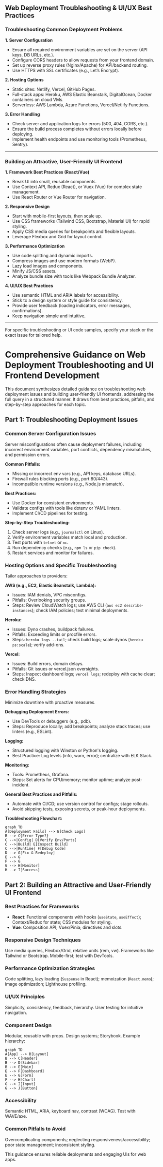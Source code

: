 ## Web Deployment Troubleshooting & UI/UX Best Practices

### Troubleshooting Common Deployment Problems

**1. Server Configuration**
- Ensure all required environment variables are set on the server (API keys, DB URLs, etc.).
- Configure CORS headers to allow requests from your frontend domain.
- Set up reverse proxy rules (Nginx/Apache) for API/backend routing.
- Use HTTPS with SSL certificates (e.g., Let’s Encrypt).

**2. Hosting Options**
- Static sites: Netlify, Vercel, GitHub Pages.
- Full-stack apps: Heroku, AWS Elastic Beanstalk, DigitalOcean, Docker containers on cloud VMs.
- Serverless: AWS Lambda, Azure Functions, Vercel/Netlify Functions.

**3. Error Handling**
- Check server and application logs for errors (500, 404, CORS, etc.).
- Ensure the build process completes without errors locally before deploying.
- Implement health endpoints and use monitoring tools (Prometheus, Sentry).

---

### Building an Attractive, User-Friendly UI Frontend

**1. Framework Best Practices (React/Vue)**
- Break UI into small, reusable components.
- Use Context API, Redux (React), or Vuex (Vue) for complex state management.
- Use React Router or Vue Router for navigation.

**2. Responsive Design**
- Start with mobile-first layouts, then scale up.
- Use CSS frameworks (Tailwind CSS, Bootstrap, Material UI) for rapid styling.
- Apply CSS media queries for breakpoints and flexible layouts.
- Leverage Flexbox and Grid for layout control.

**3. Performance Optimization**
- Use code splitting and dynamic imports.
- Compress images and use modern formats (WebP).
- Lazy load images and components.
- Minify JS/CSS assets.
- Analyze bundle size with tools like Webpack Bundle Analyzer.

**4. UI/UX Best Practices**
- Use semantic HTML and ARIA labels for accessibility.
- Stick to a design system or style guide for consistency.
- Provide user feedback (loading indicators, error messages, confirmations).
- Keep navigation simple and intuitive.

---

For specific troubleshooting or UI code samples, specify your stack or the exact issue for tailored help.
# Comprehensive Guidance on Web Deployment Troubleshooting and UI Frontend Development

This document synthesizes detailed guidance on troubleshooting web deployment issues and building user-friendly UI frontends, addressing the full query in a structured manner. It draws from best practices, pitfalls, and step-by-step approaches for each topic.

## Part 1: Troubleshooting Deployment Issues

### Common Server Configuration Issues
Server misconfigurations often cause deployment failures, including incorrect environment variables, port conflicts, dependency mismatches, and permission errors.

**Common Pitfalls:**
- Missing or incorrect env vars (e.g., API keys, database URLs).
- Firewall rules blocking ports (e.g., port 80/443).
- Incompatible runtime versions (e.g., Node.js mismatch).

**Best Practices:**
- Use Docker for consistent environments.
- Validate configs with tools like dotenv or YAML linters.
- Implement CI/CD pipelines for testing.

**Step-by-Step Troubleshooting:**
1. Check server logs (e.g., `journalctl` on Linux).
2. Verify environment variables match local and production.
3. Test ports with `telnet` or `nc`.
4. Run dependency checks (e.g., `npm ls` or `pip check`).
5. Restart services and monitor for failures.

### Hosting Options and Specific Troubleshooting
Tailor approaches to providers:

**AWS (e.g., EC2, Elastic Beanstalk, Lambda):**
- Issues: IAM denials, VPC misconfigs.
- Pitfalls: Overlooking security groups.
- Steps: Review CloudWatch logs; use AWS CLI (`aws ec2 describe-instances`); check IAM policies; test minimal deployments.

**Heroku:**
- Issues: Dyno crashes, buildpack failures.
- Pitfalls: Exceeding limits or procfile errors.
- Steps: `heroku logs --tail`; check build logs; scale dynos (`heroku ps:scale`); verify add-ons.

**Vercel:**
- Issues: Build errors, domain delays.
- Pitfalls: Git issues or vercel.json oversights.
- Steps: Inspect dashboard logs; `vercel logs`; redeploy with cache clear; check DNS.

### Error Handling Strategies
Minimize downtime with proactive measures.

**Debugging Deployment Errors:**
- Use DevTools or debuggers (e.g., pdb).
- Steps: Reproduce locally; add breakpoints; analyze stack traces; use linters (e.g., ESLint).

**Logging:**
- Structured logging with Winston or Python's logging.
- Best Practice: Log levels (info, warn, error); centralize with ELK Stack.

**Monitoring:**
- Tools: Prometheus, Grafana.
- Steps: Set alerts for CPU/memory; monitor uptime; analyze post-incident.

**General Best Practices and Pitfalls:**
- Automate with CI/CD; use version control for configs; stage rollouts.
- Avoid skipping tests, exposing secrets, or peak-hour deployments.

**Troubleshooting Flowchart:**
```mermaid
graph TD
A[Deployment Fails] --> B[Check Logs]
B --> C{Error Type?}
C -->|Config| D[Verify Env/Ports]
C -->|Build| E[Inspect Build]
C -->|Runtime| F[Debug Code]
D --> G[Fix & Redeploy]
E --> G
F --> G
G --> H[Monitor]
H --> I[Success]
```

## Part 2: Building an Attractive and User-Friendly UI Frontend

### Best Practices for Frameworks
- **React**: Functional components with hooks (`useState`, `useEffect`); Context/Redux for state; CSS modules for styling.
- **Vue**: Composition API; Vuex/Pinia; directives and slots.

### Responsive Design Techniques
Use media queries, Flexbox/Grid, relative units (rem, vw). Frameworks like Tailwind or Bootstrap. Mobile-first; test with DevTools.

### Performance Optimization Strategies
Code splitting, lazy loading (`Suspense` in React); memoization (`React.memo`); image optimization; Lighthouse profiling.

### UI/UX Principles
Simplicity, consistency, feedback, hierarchy. User testing for intuitive navigation.

### Component Design
Modular, reusable with props. Design systems; Storybook. Example hierarchy:
```mermaid
graph TD
A[App] --> B[Layout]
B --> C[Header]
B --> D[Sidebar]
B --> E[Main]
E --> F[Dashboard]
E --> G[Form]
F --> H[Chart]
G --> I[Input]
G --> J[Button]
```

### Accessibility
Semantic HTML, ARIA, keyboard nav, contrast (WCAG). Test with WAVE/axe.

### Common Pitfalls to Avoid
Overcomplicating components; neglecting responsiveness/accessibility; poor state management; inconsistent styling.

This guidance ensures reliable deployments and engaging UIs for web apps.